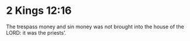 # 2 Kings 12:16

The trespass money and sin money was not brought into the house of the LORD: it was the priests’.